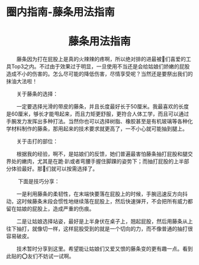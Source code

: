 # 圈内指南-藤条用法指南

# <center>藤条用法指南</center>

&emsp;&emsp;藤条因为打在屁股上是真的火辣辣的疼啊，所以绝对排的进最被🐷们喜爱的工具Top3之内。不过由于效果过于明显，一旦使用不当还是会给姑娘们娇嫩的屁股造成不小的伤害的。怎么尽可能的降低伤害，尽情享受呢？当然还是要祭出我们的抹油大法啦！

&emsp;&emsp;关于藤条的选择：

&emsp;&emsp;​一定要选择光滑的带皮的藤条，并且长度最好长于50厘米。我最喜欢的长度是60厘米，够长才能甩起来，而且力矩更舒服，更符合人体工学，而且可以通过手腕发力发挥出多种打法。当然你也可以选择树脂、橡胶甚至是有机玻璃等各种化学材料制作的藤条，那用起来的技术要求就更高了，一不小心就可能抽到腿上。

&emsp;&emsp;关于击打的部位：

&emsp;&emsp;​根据我的经验，啊不，是姑娘们的反馈，她们普遍最害怕藤条抽打屁股和腿交界处的嫩肉，尤其是在跪·趴或者弯腰手握住脚踝的姿势下；而抽打屁股的上半部分体验最好。那🐷们就可以按需选择了。

​
&emsp;&emsp;​下面是技巧分享：

​&emsp;&emsp;​一是利用藤条的柔韧性，在末端快要落在屁股上的时候，手腕迅速反方向抖动，这时候藤条末段会惯性地继续落在屁股上，然后快速弹开，不会把所有威力都留在姑娘的屁股上，造成严重的伤痕。

​
&emsp;&emsp;​二是让姑娘选择站姿，最好是上半身伏在桌子上，翘起屁股，然后用藤条从上往下抽打，就像切一样，这样屁股受到的就是一个切向的力，而不像普通的抽打很容易破皮。

&emsp;&emsp;技术暂时分享到这里。希望能让姑娘们又爱又恨的藤条变的更有趣一点。看到此贴的⭕友们不妨试一试啊。
